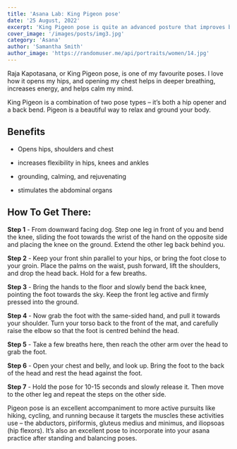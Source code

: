 ```yaml
---
title: 'Asana Lab: King Pigeon pose'
date: '25 August, 2022'
excerpt: 'King Pigeon pose is quite an advanced posture that improves both strength and flexibility in nearly the entire body.'
cover_image: '/images/posts/img3.jpg'
category: 'Asana'
author: 'Samantha Smith'
author_image: 'https://randomuser.me/api/portraits/women/14.jpg'
---
```


<!-- Markdown generator - https://jaspervdj.be/lorem-markdownum/ -->

Raja Kapotasana, or King Pigeon pose, is one of my favourite poses. I love how it opens my hips, and opening my chest helps in deeper breathing, increases energy, and helps calm my mind.

King Pigeon is a combination of two pose types – it’s both a hip opener and a back bend. Pigeon is a beautiful way to relax and ground your body.

## Benefits

- Opens hips, shoulders and chest

- increases flexibility in hips, knees and ankles

- grounding, calming, and rejuvenating

- stimulates the abdominal organs

## How To Get There:

**Step 1** - From downward facing dog. Step one leg in front of you and bend the knee, sliding the foot towards the wrist of the hand on the opposite side and placing the knee on the ground. Extend the other leg back behind you.</li>

**Step 2** - Keep your front shin parallel to your hips, or bring the foot close to your groin. Place the palms on the waist, push forward, lift the shoulders, and drop the head back. Hold for a few breaths.</li>

**Step 3** - Bring the hands to the floor and slowly bend the back knee, pointing the foot towards the sky. Keep the front leg active and firmly pressed into the ground.</li>

**Step 4** - Now grab the foot with the same-sided hand, and pull it towards your shoulder. Turn your torso back to the front of the mat, and carefully raise the elbow so that the foot is centred behind the head.

**Step 5** - Take a few breaths here, then reach the other arm over the head to grab the foot.

**Step 6** - Open your chest and belly, and look up. Bring the foot to the back of the head and rest the head against the foot.

**Step 7** - Hold the pose for 10-15 seconds and slowly release it. Then move to the other leg and repeat the steps on the other side.

Pigeon pose is an excellent accompaniment to more active pursuits like hiking, cycling, and running because it targets the muscles these activities use – the abductors, piriformis, gluteus medius and minimus, and iliopsoas (hip flexors). It’s also an excellent pose to incorporate into your asana practice after standing and balancing poses.

